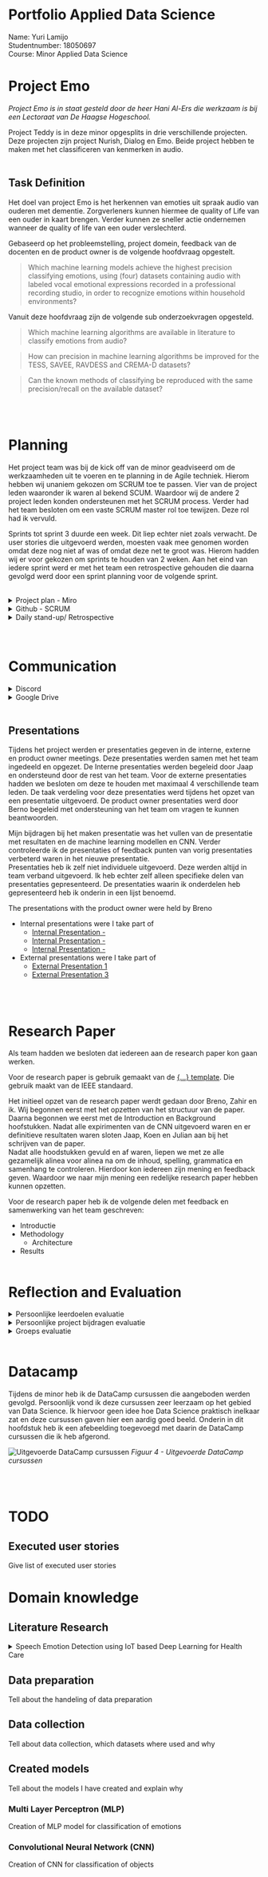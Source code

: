# Portfolio Applied Data Science
Name: Yuri Lamijo<br/>
Studentnumber: 18050697<br/>
Course: Minor Applied Data Science

# Project Emo
_Project Emo is in staat gesteld door de heer Hani Al-Ers die werkzaam is bij een Lectoraat van De Haagse Hogeschool._

Project Teddy is in deze minor opgesplits in drie verschillende projecten. Deze projecten zijn project Nurish, Dialog en Emo. Beide project hebben te maken met het classificeren van kenmerken in audio.
<br/><br/>

## Task Definition
Het doel van project Emo is het herkennen van emoties uit spraak audio van ouderen met dementie. Zorgverleners kunnen hiermee de quality of Life van een ouder in kaart brengen. Verder kunnen ze sneller actie ondernemen wanneer de quality of life van een ouder verslechterd.

Gebaseerd op het probleemstelling, project domein, feedback van de docenten en de product owner is de volgende hoofdvraag opgestelt.
> Which machine learning models achieve the highest precision classifying emotions, using (four) datasets containing audio with labeled vocal emotional expressions recorded in a professional recording studio, in order to recognize emotions within household environments?

Vanuit deze hoofdvraag zijn de volgende sub onderzoekvragen opgesteld.
> Which machine learning algorithms are available in literature to classify emotions from audio? 

> How can precision in machine learning algorithms be improved for the TESS, SAVEE, RAVDESS and CREMA-D datasets?

> Can the known methods of classifying be reproduced with the same precision/recall on the available dataset?

<br/><br/>

# Planning
Het project team was bij de kick off van de minor geadviseerd om de werkzaamheden uit te voeren en te planning in de Agile techniek. Hierom hebben wij unaniem gekozen om SCRUM toe te passen. Vier van de project leden waaronder ik waren al bekend SCUM. Waardoor wij de andere 2 project leden konden ondersteunen met het SCRUM process. Verder had het team besloten om een vaste SCRUM master rol toe tewijzen. Deze rol had ik vervuld.

Sprints tot sprint 3 duurde een week. Dit liep echter niet zoals verwacht. De user stories die uitgevoerd werden, moesten vaak mee genomen worden omdat deze nog niet af was of omdat deze net te groot was. Hierom hadden wij er voor gekozen om sprints te houden van 2 weken. Aan het eind van iedere sprint werd er met het team een retrospective gehouden die daarna gevolgd werd door een sprint planning voor de volgende sprint.
<br/><br/>


<details>
<summary>Project plan - Miro</summary>
In sprint 3, hadden wij een Miro timeline board gemaakt. Daarin werd de werkzaamheden (user stories) en potentiele werkzaamheden zichtbaar gemaakt. Hierdoor konden wij een globale planning maken voor de gehele minor en het project. Dit timeline board heeft naar mijn mening veel geholden bij het beslissen en prioriseren van welke user stories bepaalde sprints uitgevoerd moeten worden.

zichtbaar gemaakt welke werkzaamheden in bepaalde sprint uitgevoerd werden.

![Miro timeline planning](https://gcdn.pbrd.co/images/id0k4ReDnCfR.jpg?o=1)
_Figuur 1 - Miro timeline planning_
</details>
<details>
<summary>Github - SCRUM</summary>
As a group we decided to use the project board of Girhub as our SCRUM board. The User Stories and Epics where applied through the creation of issues. The SCRUM board was divided into 4 sections: <b>To do</b>, <b>In progress</b>, <b>Waiting for feedback</b> and <b>Done</b>

I was responsible for the creation of the user stories.At the end of each sprint we held a sprint planning. In this planning we looked at our Miror board and disscused which task should be executed. 

![Sprint 8 backlog](https://gcdn.pbrd.co/images/zaFEIkf5La2M.png?o=1)
_Figuur 2 - Sprint 8 backlog_

</details>
<details><summary>Daily stand-up/ Retrospective</summary>
<b>Daily standup</b><br />
In de daily standup, vertelde we wat voor werkzaamheden uitvoerd waren, knelpunten die voorkwamen en welke werkzaamheden we van plan zijn uit te voeren. Hierdoor wist het team exact wie welke werkzaamheden uitvoerde of mogelijk hulp nodig heeft.
<br /><br />

<b>Retrospective </b><br />

Voor iedere retrospective is er een afbeelding geexpoteerd, zodat alle geschreven tickets en actiepunten terug gevonden kon worden. De afbeeldingen kunnen terug gevonden worden in de wiki pagina [Retrospective](https://github.com/koendebruijn/Emotions/wiki/Retrospective) in de [Emotions GitHub repositorie](https://github.com/koendebruijn/Emotions).  
</details>
<br /><br />

# Communication
<details>
<summary>Discord</summary>
Het team had aan het begin van het project afgesproken om all communicatie over het project via Discord te doen. In Discord hadden we hiervoor een aparte discord server gemaakt voor alle project emo leden. Hierin werden relevanten documenten, websites en video tutorials met elkaar gedeeld. Verder werden hier ook de daily stand-ups, retrospectives, sprint planningen en andere meetings gehouden.
<br /><br />
Omdat het Smart Teddy Bear project uit drie verschillende projecten bestaat en ook te maken had met het clasificeren van audio. Hadden wij het initiatief genomen om een discord server op te zetten met daarin alle project groepen gerelateerd op het Smart Teddy Bear project. Hierin kon iedereen relevante research papers en resulten met elkaar delen.
<br /><br />
</details>
<details>
<summary>Google Drive</summary>
Om tegelijk met het team te werken aan documenten werd er gebruik gemaakt van Google Drive. Hierin maakten wij de presentaties voor de interne, externe en product owner meetings. 
<br /><br />
</details>
<br />

## Presentations
Tijdens het project werden er presentaties gegeven in de interne, externe en product owner meetings. Deze presentaties werden samen met het team ingedeeld en opgezet. De Interne presentaties werden begeleid door Jaap en ondersteund door de rest van het team.
Voor de externe presentaties hadden we besloten om deze te houden met maximaal 4 verschillende team leden. De taak verdeling voor deze presentaties werd tijdens het opzet van een presentatie uitgevoerd.
De product owner presentaties werd door Berno begeleid met ondersteuning van het team om vragen te kunnen beantwoorden.

Mijn bijdragen bij het maken presentatie was het vullen van de presentatie met resultaten en de machine learning modellen en CNN.
Verder controleerde ik de presentaties of feedback punten van vorig presentaties verbeterd waren in het nieuwe presentatie.
<br />
Presentaties heb ik zelf niet individuele uitgevoerd. Deze werden altijd in team verband uitgevoerd. Ik heb echter zelf alleen specifieke delen van presentaties gepresenteerd. De presentaties waarin ik onderdelen heb gepresenteerd heb ik onderin in een lijst benoemd.

The presentations with the product owner were held by Breno
* Internal presentations were I take part of
    * [Internal Presentation -]()
    * [Internal Presentation -]()
    * [Internal Presentation -]()
* External presentations were I take part of
    * [External Presentation 1]()
    * [External Presentation 3]()

<br /><br />

# Research Paper
Als team hadden we besloten dat iedereen aan de research paper kon gaan werken.

Voor de research paper is gebruik gemaakt van de [{...} template](). Die gebruik maakt van de IEEE standaard.

Het initieel opzet van de research paper werdt gedaan door Breno, Zahir en ik. Wij begonnen eerst met het opzetten van het structuur van de paper. Daarna begonnen we eerst met de Introduction en Background hoofstukken. Nadat alle expirimenten van de CNN uitgevoerd waren en er definitieve resultaten waren sloten Jaap, Koen en Julian aan bij het schrijven van de paper.
<br />
Nadat alle hoodstukken gevuld en af waren, liepen we met ze alle gezamelijk alinea voor alinea na om de inhoud, spelling, grammatica en samenhang te controleren. Hierdoor kon iedereen zijn mening en feedback geven. Waardoor we naar mijn mening een redelijke research paper hebben kunnen opzetten.


Voor de research paper heb ik de volgende delen met feedback en samenwerking van het team geschreven:
* Introductie
* Methodology
    * Architecture
* Results
<br /><br />

# Reflection and Evaluation
<details>
<summary>Persoonlijke leerdoelen evaluatie</summary>
</details>
<details>
<summary>Persoonlijke project bijdragen evaluatie</summary>
</details>
<details>
<summary>Groeps evaluatie</summary>
</details>

<br />

# Datacamp
Tijdens de minor heb ik de DataCamp cursussen die aangeboden werden gevolgd. Persoonlijk vond ik deze cursussen zeer leerzaam op het gebied van Data Science. Ik hiervoor geen idee hoe Data Science praktisch inelkaar zat en deze cursussen gaven hier een aardig goed beeld. Onderin in dit hoofdstuk heb ik een afebeelding toegevoegd met daarin de DataCamp cursussen die ik heb afgerond.

![Uitgevoerde DataCamp cursussen](https://gcdn.pbrd.co/images/E7pkfRINI68j.png?o=1)
_Figuur 4 - Uitgevoerde DataCamp cursussen_


<br /><br />

# TODO
## Executed user stories
Give list of executed user stories


# Domain knowledge
## Literature Research

<details>
<summary>Speech Emotion Detection using IoT based Deep Learning for Health Care
</summary>

Links: [IEEE](https://ieeexplore.ieee.org/abstract/document/9005638/authors#authors), [PDF](https://www.researchgate.net/profile/Sayed-Shah-6/publication/337992475_Speech_Emotion_Detection_using_IoT_based_Deep_Learning_for_Health_Care/links/5df968d392851c8364854a33/Speech-Emotion-Detection-using-IoT-based-Deep-Learning-for-Health-Care.pdf)

</details>

## Data preparation
Tell about the handeling of data preparation

## Data collection
Tell about data collection, which datasets where used and why

## Created models
Tell about the models I have created and explain why

### Multi Layer Perceptron (MLP)
Creation of MLP model for classification of emotions

### Convolutional Neural Network (CNN)
Creation of CNN for classification of objects 